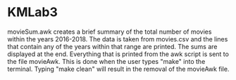 # KMLab3
movieSum.awk creates a brief summary of the total number of movies within the years 2016-2018. The data is taken from movies.csv and the lines that contain any of the years within that range are printed. The sums are displayed at the end. 
Everything that is printed from the awk script is sent to the file movieAwk. This is done when the user types "make" into the terminal. Typing "make clean" will result in the removal of the movieAwk file. 

